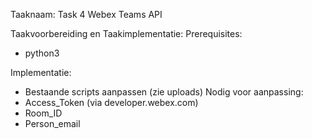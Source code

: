 Taaknaam: 
Task 4 Webex Teams API

Taakvoorbereiding en Taakimplementatie: 
Prerequisites:
 - python3

Implementatie: 
 - Bestaande scripts aanpassen (zie uploads)
Nodig voor aanpassing:
 - Access_Token (via developer.webex.com)
 - Room_ID
 - Person_email

